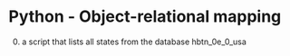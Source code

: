 # Python - Object-relational mapping
0. a script that lists all states from the database hbtn_0e_0_usa<br />
